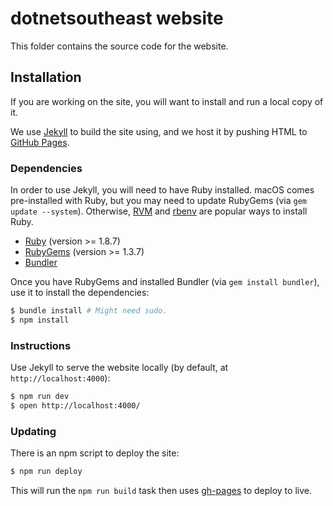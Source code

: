 # dotnetsoutheast website

This folder contains the source code for the website.

## Installation

If you are working on the site, you will want to install and run a local copy of it.

We use [Jekyll](http://jekyllrb.com/) to build the site using, and we host it by pushing HTML to [GitHub Pages](http://pages.github.com/).

### Dependencies

In order to use Jekyll, you will need to have Ruby installed. macOS comes pre-installed with Ruby, but you may need to update RubyGems (via `gem update --system`).
Otherwise, [RVM](https://rvm.io/) and [rbenv](https://github.com/sstephenson/rbenv) are popular ways to install Ruby.

 - [Ruby](http://www.ruby-lang.org/) (version >= 1.8.7)
 - [RubyGems](http://rubygems.org/) (version >= 1.3.7)
 - [Bundler](http://gembundler.com/)


Once you have RubyGems and installed Bundler (via `gem install bundler`), use it to install the dependencies:

```sh
$ bundle install # Might need sudo.
$ npm install
```

### Instructions

Use Jekyll to serve the website locally (by default, at `http://localhost:4000`):

```sh
$ npm run dev
$ open http://localhost:4000/
```

### Updating

There is an npm script to deploy the site:

```sh
$ npm run deploy
```

This will run the `npm run build` task then uses [gh-pages](https://github.com/tschaub/gh-pages) to deploy to live.

